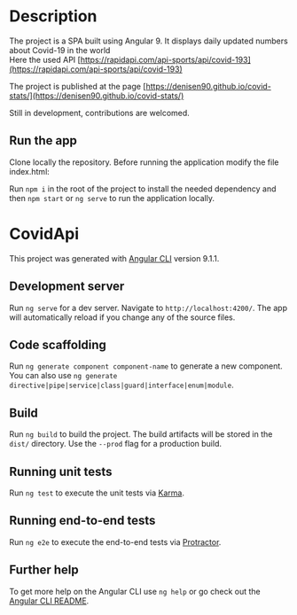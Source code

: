 # Description

The project is a SPA built using Angular 9.
It displays daily updated numbers about Covid-19 in the world  
Here the used API [https://rapidapi.com/api-sports/api/covid-193](https://rapidapi.com/api-sports/api/covid-193)

The project is published at the page [https://denisen90.github.io/covid-stats/](https://denisen90.github.io/covid-stats/)

Still in development, contributions are welcomed.

## Run the app

Clone locally the repository. 
Before running the application modify the file index.html:
<!-- uncomment this for deploy-->
<!-- <base href="https://denisen90.github.io/covid-stats/" /> -->
<!-- uncomment this to run it locally -->
<!-- <base href="/" /> -->
 
Run `npm i` in the root of the project to install the needed dependency and then `npm start` or `ng serve` to run the application locally.

# CovidApi

This project was generated with [Angular CLI](https://github.com/angular/angular-cli) version 9.1.1.

## Development server

Run `ng serve` for a dev server. Navigate to `http://localhost:4200/`. The app will automatically reload if you change any of the source files.

## Code scaffolding

Run `ng generate component component-name` to generate a new component. You can also use `ng generate directive|pipe|service|class|guard|interface|enum|module`.

## Build

Run `ng build` to build the project. The build artifacts will be stored in the `dist/` directory. Use the `--prod` flag for a production build.

## Running unit tests

Run `ng test` to execute the unit tests via [Karma](https://karma-runner.github.io).

## Running end-to-end tests

Run `ng e2e` to execute the end-to-end tests via [Protractor](http://www.protractortest.org/).

## Further help

To get more help on the Angular CLI use `ng help` or go check out the [Angular CLI README](https://github.com/angular/angular-cli/blob/master/README.md).





